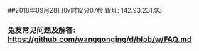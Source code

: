 ##2018年09月28日07时12分07秒 新址: 142.93.231.93
### 兔友常见问题及解答: https://github.com/wanggonging/d/blob/w/FAQ.md

